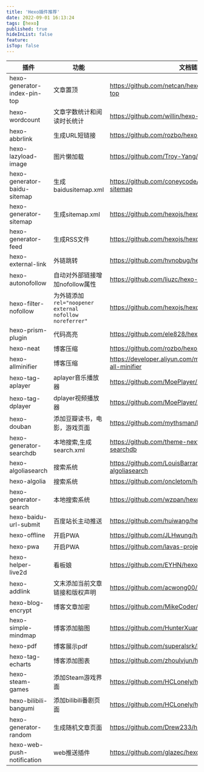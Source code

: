 ```yaml
---
title: 'Hexo插件推荐'
date: 2022-09-01 16:13:24
tags: [hexo]
published: true
hideInList: false
feature: 
isTop: false
---
```

| 插件                         | 功能                                                    | 文档链接                                                     |
| ---------------------------- | ------------------------------------------------------- | ------------------------------------------------------------ |
| hexo-generator-index-pin-top | 文章置顶                                                | https://github.com/netcan/hexo-generator-index-pin-top       |
| hexo-wordcount               | 文章字数统计和阅读时长统计                              | https://github.com/willin/hexo-wordcount                     |
| hexo-abbrlink                | 生成URL短链接                                           | https://github.com/rozbo/hexo-abbrlink                       |
| hexo-lazyload-image          | 图片懒加载                                              | https://github.com/Troy-Yang/hexo-lazyload-image             |
| hexo-generator-baidu-sitemap | 生成baidusitemap.xml                                    | https://github.com/coneycode/hexo-generator-baidu-sitemap    |
| hexo-generator-sitemap       | 生成sitemap.xml                                         | https://github.com/hexojs/hexo-generator-sitemap             |
| hexo-generator-feed          | 生成RSS文件                                             | https://github.com/hexojs/hexo-generator-feed                |
| hexo-external-link           | 外链跳转                                                | https://github.com/hvnobug/hexo-external-link                |
| hexo-autonofollow            | 自动对外部链接增加nofollow属性                          | https://github.com/liuzc/hexo-autonofollow                   |
| hexo-filter-nofollow         | 为外链添加`rel="noopener external nofollow noreferrer"` | https://github.com/hexojs/hexo-filter-nofollow               |
| hexo-prism-plugin            | 代码高亮                                                | https://github.com/ele828/hexo-prism-plugin                  |
| hexo-neat                    | 博客压缩                                                | https://github.com/rozbo/hexo-neat                           |
| hexo-allminifier             | 博客压缩                                                | https://developer.aliyun.com/mirror/npm/package/hexo-all-minifier |
| hexo-tag-aplayer             | aplayer音乐播放器                                       | https://github.com/MoePlayer/hexo-tag-aplayer                |
| hexo-tag-dplayer             | dplayer视频播放器                                       | https://github.com/MoePlayer/hexo-tag-dplayer                |
| hexo-douban                  | 添加豆瓣读书，电影，游戏页面                            | https://github.com/mythsman/hexo-douban                      |
| hexo-generator-searchdb      | 本地搜索,生成search.xml                                 | https://github.com/theme-next/hexo-generator-searchdb        |
| hexo-algoliasearch           | 搜索系统                                                | https://github.com/LouisBarranqueiro/hexo-algoliasearch      |
| hexo-algolia                 | 搜索系统                                                | https://github.com/oncletom/hexo-algolia                     |
| hexo-generator-search        | 本地搜索系统                                            | https://github.com/wzpan/hexo-generator-search               |
| hexo-baidu-url-submit        | 百度站长主动推送                                        | https://github.com/huiwang/hexo-baidu-url-submit             |
| hexo-offline                 | 开启PWA                                                 | https://github.com/JLHwung/hexo-offline                      |
| hexo-pwa                     | 开启PWA                                                 | https://github.com/lavas-project/hexo-pwa                    |
| hexo-helper-live2d           | 看板娘                                                  | https://github.com/EYHN/hexo-helper-live2d                   |
| hexo-addlink                 | 文末添加当前文章链接和版权声明                          | https://github.com/acwong00/hexo-addlink                     |
| hexo-blog-encrypt            | 博客文章加密                                            | https://github.com/MikeCoder/hexo-blog-encrypt               |
| hexo-simple-mindmap          | 博客添加脑图                                            | https://github.com/HunterXuan/hexo-simple-mindmap            |
| hexo-pdf                     | 博客展示pdf                                             | https://github.com/superalsrk/hexo-pdf                       |
| hexo-tag-echarts             | 博客添加图表                                            | https://github.com/zhoulvjun/hexo-tag-echarts                |
| hexo-steam-games             | 添加Steam游戏界面                                       | https://github.com/HCLonely/hexo-steam-games                 |
| hexo-bilibili-bangumi        | 添加bilibili番剧页面                                    | https://github.com/HCLonely/hexo-bilibili-bangumi            |
| hexo-generator-random        | 生成随机文章页面                                        | https://github.com/Drew233/hexo-generator-random             |
| hexo-web-push-notification   | web推送插件                                             | https://github.com/glazec/hexo-web-push-notification         |

